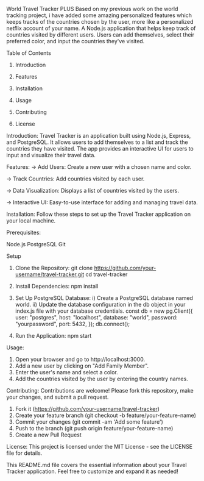 World Travel Tracker PLUS
Based on my previous work on the world tracking project, i have added some amazing personalized features which keeps tracks of the countries chosen by the user, more like a personalized netflix account of your name.
A Node.js application that helps keep track of countries visited by different users. Users can add themselves, select their preferred color, and input the countries they've visited.

Table of Contents
1. Introduction

2. Features

3. Installation

4. Usage

5. Contributing

6. License

Introduction:
Travel Tracker is an application built using Node.js, Express, and PostgreSQL. It allows users to add themselves to a list and track the countries they have visited. The app provides an interactive UI for users to input and visualize their travel data.

Features:
-> Add Users: Create a new user with a chosen name and color.

-> Track Countries: Add countries visited by each user.

-> Data Visualization: Displays a list of countries visited by the users.

-> Interactive UI: Easy-to-use interface for adding and managing travel data.

Installation:
Follow these steps to set up the Travel Tracker application on your local machine.

Prerequisites:

Node.js
PostgreSQL
Git

Setup
1. Clone the Repository:
   git clone https://github.com/your-username/travel-tracker.git
   cd travel-tracker
   
2. Install Dependencies:
   npm install
3. Set Up PostgreSQL Database:
       i) Create a PostgreSQL database named world.
      ii) Update the database configuration in the db object in your index.js file with your database credentials.
   const db = new pg.Client({
   user: "postgres",
   host: "localhost",
   database: "world",
   password: "yourpassword",
   port: 5432,
   });
   db.connect();
   
4. Run the Application:
    npm start

Usage: 
1. Open your browser and go to http://localhost:3000.
2. Add a new user by clicking on "Add Family Member".
3. Enter the user's name and select a color.
4. Add the countries visited by the user by entering the country names.

Contributing:
Contributions are welcome! Please fork this repository, make your changes, and submit a pull request.

1. Fork it (https://github.com/your-username/travel-tracker)
2. Create your feature branch (git checkout -b feature/your-feature-name)
3. Commit your changes (git commit -am 'Add some feature')
4. Push to the branch (git push origin feature/your-feature-name)
5. Create a new Pull Request
   
License:
This project is licensed under the MIT License - see the LICENSE file for details.

This README.md file covers the essential information about your Travel Tracker application. Feel free to customize and expand it as needed!


   

